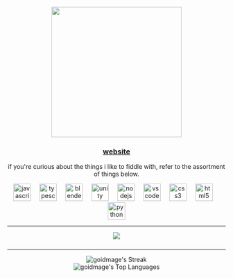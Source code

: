 <br clear="both">

<div align="center">
  <img height="300" src="https://i.imgur.com/acGQ6Ed.png"  />
</div>

### <p align="center"><a href="https://goidmage.github.io/">website</a></p>

<p align="center">if you're curious about the things i like to fiddle with, refer to the assortment of things below.</p>

<div align="center">
  <img src="https://cdn.jsdelivr.net/gh/devicons/devicon/icons/javascript/javascript-original.svg" height="40" alt="javascript logo"  />
  <img width="12" />
  <img src="https://cdn.jsdelivr.net/gh/devicons/devicon/icons/typescript/typescript-original.svg" height="40" alt="typescript logo"  />
  <img width="12" />
  <img src="https://cdn.jsdelivr.net/gh/devicons/devicon/icons/blender/blender-original.svg" height="40" alt="blender logo"  />
  <img width="12" />
  <img src="https://cdn.jsdelivr.net/gh/devicons/devicon/icons/unity/unity-original.svg" height="40" alt="unity logo"  />
  <img width="12" />
  <img src="https://cdn.jsdelivr.net/gh/devicons/devicon/icons/nodejs/nodejs-original.svg" height="40" alt="nodejs logo"  />
  <img width="12" />
  <img src="https://cdn.jsdelivr.net/gh/devicons/devicon/icons/vscode/vscode-original.svg" height="40" alt="vscode logo"  />
  <img width="12" />
  <img src="https://cdn.jsdelivr.net/gh/devicons/devicon/icons/css3/css3-original.svg" height="40" alt="css3 logo"  />
  <img width="12" />
  <img src="https://cdn.jsdelivr.net/gh/devicons/devicon/icons/html5/html5-original.svg" height="40" alt="html5 logo"  />
  <img width="12" />
  <img src="https://cdn.jsdelivr.net/gh/devicons/devicon/icons/python/python-original.svg" height="40" alt="python logo"  />
</div>

<hr>

<div align="center">
  <img src="https://profile-counter.glitch.me/goidmage/count.svg?"  />
</div>

###

<hr>

<div align="center">

 ![goidmage's Streak](https://github-readme-streak-stats.herokuapp.com/?user=goidmage&theme=synthwave&hide_border=false) <br>
 ![goidmage's Top Languages](https://github-readme-stats.vercel.app/api/top-langs/?username=goidmage&theme=synthwave&show_icons=true&hide_border=false&layout=compact)

</div>
